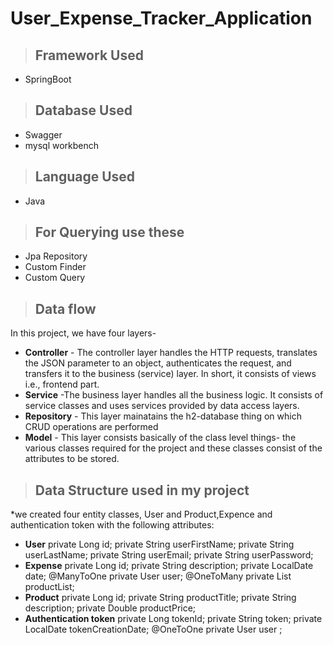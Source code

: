 # User_Expense_Tracker_Application
>## Framework Used 
 * SpringBoot
>## Database Used 
 * Swagger
 * mysql workbench
>## Language Used
* Java
>## For Querying use these
* Jpa Repository
* Custom Finder
* Custom Query
>## Data flow
In this project, we have four layers-
* **Controller** - The controller layer handles the HTTP requests, translates the JSON parameter to an object, authenticates the request, and transfers it to the business (service) layer. In short, it consists of views i.e., frontend part.
* **Service** -The business layer handles all the business logic. It consists of service classes and uses services provided by data access layers.
* **Repository** - This layer mainatains the h2-database thing on which CRUD operations are performed
* **Model** - This layer consists basically of the class level things- the various classes required for the project and these classes consist of the attributes to be stored.

>## Data Structure used in my project
*we created four entity classes, User and Product,Expence and authentication token  with the following attributes:
* **User**
    private Long id;
    private String userFirstName;
    private String userLastName;
    private String userEmail;
    private String userPassword;
* **Expense**
    private Long id;
    private String description;
    private LocalDate date;
    @ManyToOne
    private User user;
    @OneToMany
    private List<Product> productList;
* **Product**
    private Long id;
    private String productTitle;
    private String description;
    private Double productPrice;
* **Authentication token**
    private Long tokenId;
    private String token;
    private LocalDate tokenCreationDate;
     @OneToOne
    private User user ;
